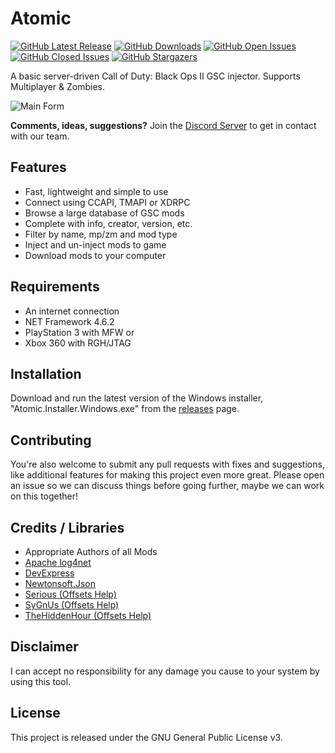 # Atomic

[![GitHub Latest Release](https://img.shields.io/github/release/ohhsodead/Atomic.svg)](https://github.com/ohhsodead/Atomic/releases/) [![GitHub Downloads](https://img.shields.io/github/downloads/ohhsodead/Atomic/total.svg)](https://github.com/ohhsodead/Atomic/releases/) [![GitHub Open Issues](https://img.shields.io/github/issues/ohhsodead/Atomic.svg)](https://gitHub.com/ohhsodead/Atomic/issues/) [![GitHub Closed Issues](https://img.shields.io/github/issues-closed/ohhsodead/Atomic.svg)](https://github.com/ohhsodead/Atomic/issues?q=is%3Aissue+is%3Aclosed) [![GitHub Stargazers](https://img.shields.io/github/stars/ohhsodead/Atomic.svg?style=social&label=Star&maxAge=2592000)](https://gitHub.com/ohhsodead/Atomic/stargazers/)

A basic server-driven Call of Duty: Black Ops II GSC injector. Supports Multiplayer & Zombies.

![Main Form](https://cdn.discordapp.com/attachments/884978327637590016/884979046214156298/unknown.png) 

**Comments, ideas, suggestions?** Join the [Discord Server](https://discord.gg/sqpktsCHUg) to get in contact with our team.

## Features
* Fast, lightweight and simple to use
* Connect using CCAPI, TMAPI or XDRPC
* Browse a large database of GSC mods
* Complete with info, creator, version, etc.
* Filter by name, mp/zm and mod type
* Inject and un-inject mods to game
* Download mods to your computer

## Requirements
* An internet connection
* NET Framework 4.6.2
* PlayStation 3 with MFW or
* Xbox 360 with RGH/JTAG

## Installation
Download and run the latest version of the Windows installer, "Atomic.Installer.Windows.exe" from the [releases](https://github.com/ohhsodead/Atomic/releases/latest) page.
 
## Contributing
You're also welcome to submit any pull requests with fixes and suggestions, like additional features for making this project even more great. Please open an issue so we can discuss things before going further, maybe we can work on this together!
 
## Credits / Libraries
- Appropriate Authors of all Mods
- [Apache log4net](https://logging.apache.org/log4net/)
- [DevExpress](https://www.devexpress.com/)
- [Newtonsoft.Json](https://www.newtonsoft.com/json)
- [Serious (Offsets Help)](https://www.youtube.com/user/anthonything)
- [SyGnUs (Offsets Help)](https://github.com/SyGnUs) 
- [TheHiddenHour (Offsets Help)](https://github.com/TheHiddenHour)
 
## Disclaimer
I can accept no responsibility for any damage you cause to your system by using this tool.

## License
This project is released under the GNU General Public License v3.
